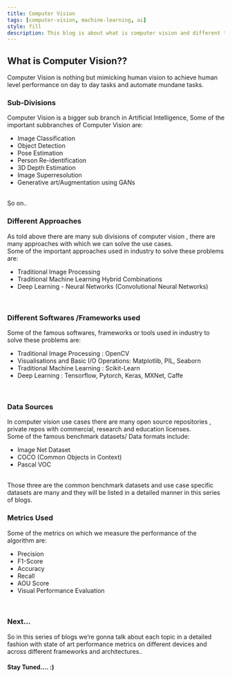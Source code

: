 ```yaml
---
title: Computer Vision
tags: [computer-vision, machine-learning, ai]
style: fill
description: This blog is about what is computer vision and different types in it and how one can solve business use cases with it!!
---
```



## What is Computer Vision??

Computer Vision is nothing but mimicking human vision to achieve human level performance on day to day tasks and automate mundane tasks.


### Sub-Divisions

Computer Vision is a bigger sub branch in Artificial Intelligence, Some of the important subbranches of Computer Vision are: <br>
<ul> 
    <li> Image Classification </li>
    <li> Object Detection </li>
    <li> Pose Estimation </li>
    <li> Person Re-identification </li>
    <li> 3D Depth Estimation </li>
    <li> Image Superresolution </li>
    <li> Generative art/Augmentation using GANs </li>
</ul>
<br>
So on..

### Different Approaches 

As told above there are many sub divisions of computer vision , there are many approaches with which we can solve the use cases. <br>
Some of the important approaches used in industry to solve these problems are:
<br>
<ul>
    <li> Traditional Image Processing </li>
    <li> Traditional Machine Learning Hybrid Combinations </li>
    <li> Deep Learning - Neural Networks (Convolutional Neural Networks) </li>
</ul>
<br>


### Different Softwares /Frameworks used

Some of the famous softwares, frameworks or tools used in industry to solve these problems are:
<ul>
    <li> Traditional Image Processing : OpenCV </li>
    <li> Visualisations and Basic I/O Operations: Matplotlib, PIL, Seaborn </li>
    <li> Traditional Machine Learning :  Scikit-Learn </li>
    <li> Deep Learning : Tensorflow, Pytorch, Keras, MXNet, Caffe </li>
</ul>
<br>

### Data Sources

In computer vision use cases there are many open source repositories , private repos with commercial, research and education licenses.
<br>
Some of the famous benchmark datasets/ Data formats include:
<ul>
    <li> Image Net Dataset </li>
    <li> COCO (Common Objects in Context) </li>
    <li> Pascal VOC </li>
</ul>
<br>
Those three are the common benchmark datasets and use case specific datasets are many and they will be listed in a detailed manner in this series of blogs.
<br>


### Metrics Used

Some of the metrics on which we measure the performance of the algorithm are:
<ul>
    <li> Precision </li>
    <li> F1-Score </li>
    <li> Accuracy </li>
    <li> Recall </li>
    <li> AOU Score </li>
    <li> Visual Performance Evaluation</li>
</ul>

<br>

### Next...

So in this series of blogs we’re gonna talk about each topic in a detailed fashion with state of art performance metrics on different devices and across different frameworks and architectures..

#### Stay Tuned.... :)